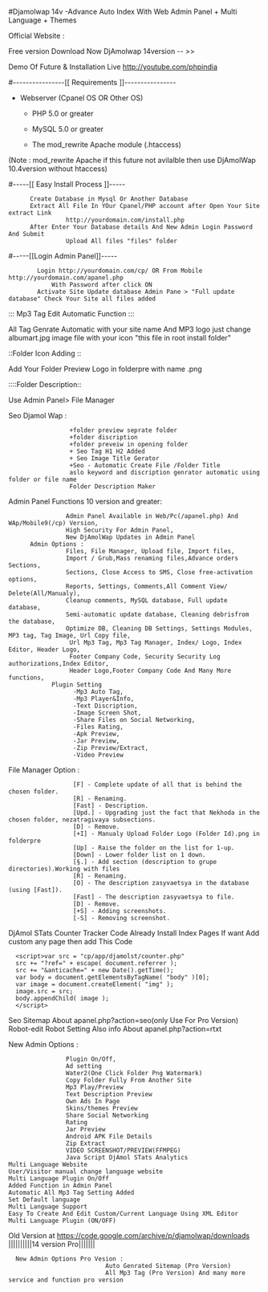 #Djamolwap 14v -Advance Auto Index With Web Admin Panel + Multi Language + Themes

Official Website :


Free version Download Now
DjAmolwap 14version -- >> 


Demo Of Future & Installation Live http://youtube.com/phpindia

#----------------[[ Requirements ]]----------------
* Webserver (Cpanel OS OR Other OS)

   * PHP 5.0 or greater

   * MySQL 5.0 or greater

   * The mod_rewrite Apache module (.htaccess)

(Note : mod_rewrite Apache if this future not avilalble then use DjAmolWap 10.4version without htaccess)

#-----[[ Easy Install Process ]]-----

          Create Database in Mysql Or Another Database
          Extract All File In YOur Cpanel/PHP account after Open Your Site extract Link  
                    http://yourdomain.com/install.php
          After Enter Your Database details And New Admin Login Password And Submit
                    Upload All files "files" folder

#-----[[Login Admin Panel]]-----

            Login http://yourdomain.com/cp/ OR From Mobile http://yourdomain.com/apanel.php 
                With Password after click ON
            Activate Site Update database Admin Pane > "Full update database" Check Your Site all files added


::: Mp3 Tag Edit Automatic Function :::

All Tag Genrate Automatic with your site name And MP3 logo just change albumart.jpg image file with your icon "this file in root install folder"

::Folder Icon Adding ::

Add Your Folder Preview Logo in folderpre
with name <folder id>.png

::::Folder Description::

Use Admin Panel> File Manager

Seo Djamol Wap     : 

                     +folder preview seprate folder
                     +folder discription
                     +folder preveiw in opening folder
                     + Seo Tag H1 H2 Added
                     + Seo Image Title Gerator
                     +Seo - Automatic Create File /Folder Title 
                     aslo keyword and discription genrator automatic using folder or file name
                     Folder Description Maker


Admin Panel Functions 10 version and greater:

                    Admin Panel Available in Web/Pc(/apanel.php) And WAp/Mobile9(/cp) Version,
                    High Security For Admin Panel,
                    New DjAmolWap Updates in Admin Panel
          Admin Options :
                    Files, File Manager, Upload file, Import files,
                    Import / Grub,Mass renaming files,Advance orders Sections,
                    Sections, Close Access to SMS, Close free-activation options,
                    Reports, Settings, Comments,All Comment View/ Delete(All/Manualy),
                    Cleanup comments, MySQL database, Full update database,
                    Semi-automatic update database, Cleaning debrisfrom the database, 
                    Optimize DB, Cleaning DB Settings, Settings Modules, MP3 tag, Tag Image, Url Copy file,
                     Url Mp3 Tag, Mp3 Tag Manager, Index/ Logo, Index Editor, Header Logo,
                     Footer Company Code, Security Security Log authorizations,Index Editor,
                     Header Logo,Footer Company Code And Many More functions,
                Plugin Setting
                      -Mp3 Auto Tag,
                      -Mp3 Player&Info,
                      -Text Discription,
                      -Image Screen Shot,
                      -Share Files on Social Networking,
                      -Files Rating,
                      -Apk Preview,
                      -Jar Preview,
                      -Zip Preview/Extract,
                      -Video Preview


File Manager Option : 

                      [F] - Complete update of all that is behind the chosen folder.
                      [R] - Renaming.
                      [Fast] - Description.
                      [Upd.] - Upgrading just the fact that Nekhoda in the chosen folder, nezatragivaya subsections.
                      [D] - Remove.
                      [+I] - Manualy Upload Folder Logo (Folder Id).png in folderpre
                      [Up] - Raise the folder on the list for 1-up.
                      [Down] - Lower folder list on 1 down.
                      [§.] - Add section (description to grupe directories).Working with files
                      [R] - Renaming.
                      [O] - The description zasyvaetsya in the database (using [Fast]).
                      [Fast] - The description zasyvaetsya to file.
                      [D] - Remove.
                      [+S] - Adding screenshots.
                      [-S] - Removing screenshot.

 DjAmol STats Counter Tracker Code Already Install Index Pages 
 If want Add custom any page then add This Code

      <script>var src = "cp/app/djamolst/counter.php"
      src += "?ref=" + escape( document.referrer );
      src += "&anticache=" + new Date().getTime();
      var body = document.getElementsByTagName( "body" )[0];
      var image = document.createElement( "img" );
      image.src = src;
      body.appendChild( image );
      </script>

Seo Sitemap About apanel.php?action=seo(only Use For Pro Version)
Robot-edit Robot Setting Also info About apanel.php?action=rtxt

New Admin Options : 

                    Plugin On/Off, 
                    Ad setting
                    Water2(One Click Folder Png Watermark)
                    Copy Folder Fully From Another Site
                    Mp3 Play/Preview
                    Text Description Preview
                    Own Ads In Page
                    Skins/themes Preview
                    Share Social Networking
                    Rating
                    Jar Preview
                    Android APK File Details
                    Zip Extract
                    VIDEO SCREENSHOT/PREVIEW(FFMPEG) 
                    Java Script DjAmol STats Analytics
    Multi Language Website
    User/Visitor manual change language website
    Multi Language Plugin On/Off
    Added Function in Admin Panel
    Automatic All Mp3 Tag Setting Added
    Set Default language
    Multi Language Support
    Easy To Create And Edit Custom/Current Language Using XML Editor
    Multi Language Plugin (ON/OFF)
Old Version at https://code.google.com/archive/p/djamolwap/downloads
||||||||||14 version Pro|||||||

      New Admin Options Pro Vesion :
                               Auto Genrated Sitemap (Pro Version)
                               All Mp3 Tag (Pro Version) And many more service and function pro version






